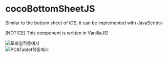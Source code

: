 # cocoBottomSheetJS
Similar to the bottom sheet of iOS, it can be implemented with JavaScript🔥
   
[NOTICE] This component is written in VanillaJS!
   
![모바일작동예시](https://user-images.githubusercontent.com/101985768/177700975-3a01a5f5-7a1c-45f6-8ebc-aeba68f301de.gif)  
![PC&Tablet작동예시](https://user-images.githubusercontent.com/101985768/177701035-3c437217-79f8-4059-9488-5428276171b2.gif)  